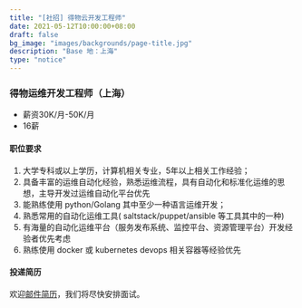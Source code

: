 ```yaml
---
title: "[社招] 得物云开发工程师"
date: 2021-05-12T10:00:00+08:00
draft: false
bg_image: "images/backgrounds/page-title.jpg"
description: "Base 地：上海"
type: "notice"
---
```


### 得物运维开发工程师（上海）

- 薪资30K/月-50K/月
- 16薪

#### 职位要求

1. 大学专科或以上学历，计算机相关专业，5年以上相关工作经验； 
2. 具备丰富的运维自动化经验，熟悉运维流程，具有自动化和标准化运维的思想，主导开发过运维自动化平台优先 
3. 能熟练使用 python/Golang 其中至少一种语言运维开发；
4. 熟悉常用的自动化运维工具( saltstack/puppet/ansible 等工具其中的一种)
5. 有海量的自动化运维平台（服务发布系统、监控平台、资源管理平台）开发经验者优先考虑 
6. 熟练使用 docker 或 kubernetes devops 相关容器等经验优先


#### 投递简历

欢迎[邮件简历](mailto:hbssliulei@163.com)，我们将尽快安排面试。
